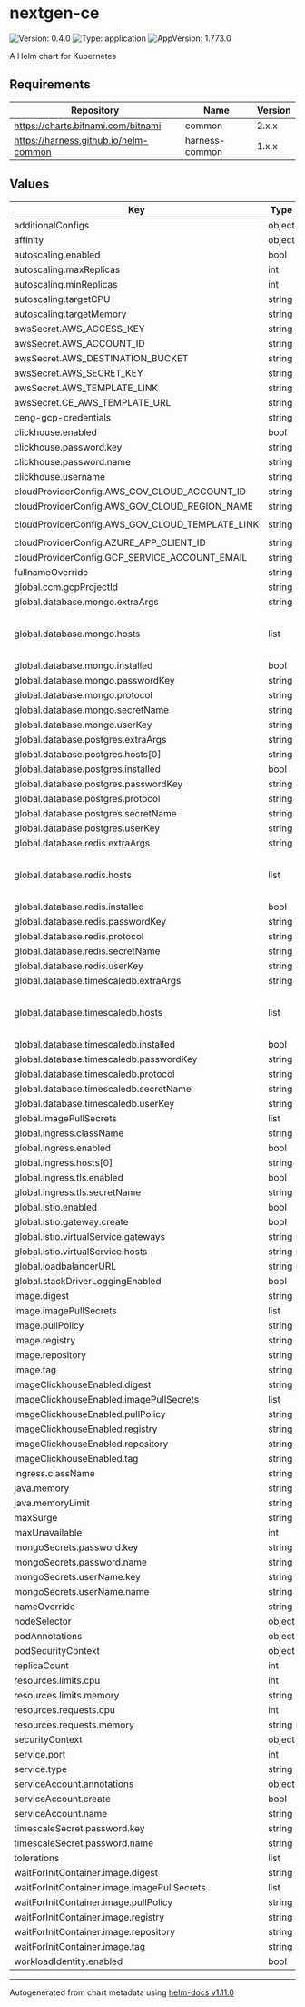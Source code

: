 # nextgen-ce

![Version: 0.4.0](https://img.shields.io/badge/Version-0.4.0-informational?style=flat-square) ![Type: application](https://img.shields.io/badge/Type-application-informational?style=flat-square) ![AppVersion: 1.773.0](https://img.shields.io/badge/AppVersion-1.773.0-informational?style=flat-square)

A Helm chart for Kubernetes

## Requirements

| Repository | Name | Version |
|------------|------|---------|
| https://charts.bitnami.com/bitnami | common | 2.x.x |
| https://harness.github.io/helm-common | harness-common | 1.x.x |

## Values

| Key | Type | Default                                                                                          | Description |
|-----|------|--------------------------------------------------------------------------------------------------|-------------|
| additionalConfigs | object | `{}`                                                                                             |  |
| affinity | object | `{}`                                                                                             |  |
| autoscaling.enabled | bool | `false`                                                                                          |  |
| autoscaling.maxReplicas | int | `100`                                                                                            |  |
| autoscaling.minReplicas | int | `1`                                                                                              |  |
| autoscaling.targetCPU | string | `""`                                                                                             |  |
| autoscaling.targetMemory | string | `""`                                                                                             |  |
| awsSecret.AWS_ACCESS_KEY | string | `""`                                                                                             |  |
| awsSecret.AWS_ACCOUNT_ID | string | `""`                                                                                             |  |
| awsSecret.AWS_DESTINATION_BUCKET | string | `""`                                                                                             |  |
| awsSecret.AWS_SECRET_KEY | string | `""`                                                                                             |  |
| awsSecret.AWS_TEMPLATE_LINK | string | `""`                                                                                             |  |
| awsSecret.CE_AWS_TEMPLATE_URL | string | `""`                                                                                             |  |
| ceng-gcp-credentials | string | `""`                                                                                             |  |
| clickhouse.enabled | bool | `false`                                                                                          |  |
| clickhouse.password.key | string | `"admin-password"`                                                                               |  |
| clickhouse.password.name | string | `"clickhouse"`                                                                                   |  |
| clickhouse.username | string | `"default"`                                                                                      |  |
| cloudProviderConfig.AWS_GOV_CLOUD_ACCOUNT_ID | string | `"147449478367"`                                                                                 |  |
| cloudProviderConfig.AWS_GOV_CLOUD_REGION_NAME | string | `"us-gov-west-1"`                                                                                |  |
| cloudProviderConfig.AWS_GOV_CLOUD_TEMPLATE_LINK | string | `"https://continuous-efficiency.s3.us-east-2.amazonaws.com/setup/v1/ng/HarnessAWSTemplate.yaml"` |  |
| cloudProviderConfig.AZURE_APP_CLIENT_ID | string | `"0211763d-24fb-4d63-865d-92f86f77e908"`                                                         |  |
| cloudProviderConfig.GCP_SERVICE_ACCOUNT_EMAIL | string | `"placeHolder"`                                                                                  |  |
| fullnameOverride | string | `""`                                                                                             |  |
| global.ccm.gcpProjectId | string | `"placeHolder"`                                                                                  |  |
| global.database.mongo.extraArgs | string | `""`                                                                                             |  |
| global.database.mongo.hosts | list | `[]`                                                                                             | provide default values if mongo.installed is set to false |
| global.database.mongo.installed | bool | `true`                                                                                           |  |
| global.database.mongo.passwordKey | string | `""`                                                                                             |  |
| global.database.mongo.protocol | string | `"mongodb"`                                                                                      |  |
| global.database.mongo.secretName | string | `""`                                                                                             |  |
| global.database.mongo.userKey | string | `""`                                                                                             |  |
| global.database.postgres.extraArgs | string | `""`                                                                                             |  |
| global.database.postgres.hosts[0] | string | `"postgres:5432"`                                                                                |  |
| global.database.postgres.installed | bool | `true`                                                                                           |  |
| global.database.postgres.passwordKey | string | `""`                                                                                             |  |
| global.database.postgres.protocol | string | `"postgres"`                                                                                     |  |
| global.database.postgres.secretName | string | `""`                                                                                             |  |
| global.database.postgres.userKey | string | `""`                                                                                             |  |
| global.database.redis.extraArgs | string | `""`                                                                                             |  |
| global.database.redis.hosts | list | `["redis:6379"]`                                                                                 | provide default values if redis.installed is set to false |
| global.database.redis.installed | bool | `true`                                                                                           |  |
| global.database.redis.passwordKey | string | `"redis-password"`                                                                               |  |
| global.database.redis.protocol | string | `"redis"`                                                                                        |  |
| global.database.redis.secretName | string | `"redis-secret"`                                                                                 |  |
| global.database.redis.userKey | string | `"redis-user"`                                                                                   |  |
| global.database.timescaledb.extraArgs | string | `""`                                                                                             |  |
| global.database.timescaledb.hosts | list | `["timescaledb-single-chart:5432"]`                                                              | provide default values if mongo.installed is set to false |
| global.database.timescaledb.installed | bool | `true`                                                                                           |  |
| global.database.timescaledb.passwordKey | string | `""`                                                                                             |  |
| global.database.timescaledb.protocol | string | `"jdbc:postgresql"`                                                                              |  |
| global.database.timescaledb.secretName | string | `""`                                                                                             |  |
| global.database.timescaledb.userKey | string | `""`                                                                                             |  |
| global.imagePullSecrets | list | `[]`                                                                                             |  |
| global.ingress.className | string | `"harness"`                                                                                      |  |
| global.ingress.enabled | bool | `false`                                                                                          |  |
| global.ingress.hosts[0] | string | `"my-host.example.org"`                                                                          |  |
| global.ingress.tls.enabled | bool | `true`                                                                                           |  |
| global.ingress.tls.secretName | string | `""`                                                                                             |  |
| global.istio.enabled | bool | `false`                                                                                          |  |
| global.istio.gateway.create | bool | `false`                                                                                          |  |
| global.istio.virtualService.gateways | string | `nil`                                                                                            |  |
| global.istio.virtualService.hosts | string | `nil`                                                                                            |  |
| global.loadbalancerURL | string | `"https://test"`                                                                                 |  |
| global.stackDriverLoggingEnabled | bool | `false`                                                                                          |  |
| image.digest | string | `""`                                                                                             |  |
| image.imagePullSecrets | list | `[]`                                                                                             |  |
| image.pullPolicy | string | `"IfNotPresent"`                                                                                 |  |
| image.registry | string | `"docker.io"`                                                                                    |  |
| image.repository | string | `"harness/ce-nextgen-signed"`                                                                    |  |
| image.tag | string | `"79601-000"`                                                                                    |  |
| imageClickhouseEnabled.digest | string | `""`                                                                                             |  |
| imageClickhouseEnabled.imagePullSecrets | list | `[]`                                                                                             |  |
| imageClickhouseEnabled.pullPolicy | string | `"Always"`                                                                                       |  |
| imageClickhouseEnabled.registry | string | `"docker.io"`                                                                                    |  |
| imageClickhouseEnabled.repository | string | `"harness/ce-nextgen-signed"`                                                                    |  |
| imageClickhouseEnabled.tag | string | `"79601-000"`                                                                                    |  |
| ingress.className | string | `"nginx"`                                                                                        |  |
| java.memory | string | `"4096m"`                                                                                        |  |
| java.memoryLimit | string | `"4096m"`                                                                                        |  |
| maxSurge | string | `"100%"`                                                                                         |  |
| maxUnavailable | int | `0`                                                                                              |  |
| mongoSecrets.password.key | string | `"mongodb-root-password"`                                                                        |  |
| mongoSecrets.password.name | string | `"mongodb-replicaset-chart"`                                                                     |  |
| mongoSecrets.userName.key | string | `"mongodbUsername"`                                                                              |  |
| mongoSecrets.userName.name | string | `"harness-secrets"`                                                                              |  |
| nameOverride | string | `""`                                                                                             |  |
| nodeSelector | object | `{}`                                                                                             |  |
| podAnnotations | object | `{}`                                                                                             |  |
| podSecurityContext | object | `{}`                                                                                             |  |
| replicaCount | int | `2`                                                                                              |  |
| resources.limits.cpu | int | `1`                                                                                              |  |
| resources.limits.memory | string | `"4Gi"`                                                                                          |  |
| resources.requests.cpu | int | `1`                                                                                              |  |
| resources.requests.memory | string | `"4Gi"`                                                                                          |  |
| securityContext | object | `{}`                                                                                             |  |
| service.port | int | `6340`                                                                                           |  |
| service.type | string | `"ClusterIP"`                                                                                    |  |
| serviceAccount.annotations | object | `{}`                                                                                             |  |
| serviceAccount.create | bool | `false`                                                                                          |  |
| serviceAccount.name | string | `"harness-default"`                                                                              |  |
| timescaleSecret.password.key | string | `"timescaledbPostgresPassword"`                                                                  |  |
| timescaleSecret.password.name | string | `"harness-secrets"`                                                                              |  |
| tolerations | list | `[]`                                                                                             |  |
| waitForInitContainer.image.digest | string | `""`                                                                                             |  |
| waitForInitContainer.image.imagePullSecrets | list | `[]`                                                                                             |  |
| waitForInitContainer.image.pullPolicy | string | `"IfNotPresent"`                                                                                 |  |
| waitForInitContainer.image.registry | string | `"docker.io"`                                                                                    |  |
| waitForInitContainer.image.repository | string | `"harness/helm-init-container"`                                                                  |  |
| waitForInitContainer.image.tag | string | `"latest"`                                                                                       |  |
| workloadIdentity.enabled | bool | `false`                                                                                          |  |

----------------------------------------------
Autogenerated from chart metadata using [helm-docs v1.11.0](https://github.com/norwoodj/helm-docs/releases/v1.11.0)

